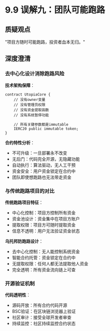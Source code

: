 # 9.9 误解九：团队可能跑路

## 质疑观点
"项目方随时可能跑路，投资者血本无归。"

## 深度澄清

### 去中心化设计消除跑路风险

**技术架构保障**：

```solidity
contract UtopiaCore {
    // 没有owner变量
    // 没有管理员权限
    // 没有资金提取函数
    // 没有系统暂停功能
    
    // 所有关键参数都是immutable
    IERC20 public immutable token;
}
```

**合约特性分析**：

- 不可升级：一旦部署永不改变
- 无后门：代码完全开源，无隐藏功能
- 自动执行：算法驱动，无人工干预
- 资金安全：用户资金锁定在合约中
- 团队即使想跑路也无法带走资金

### 与传统跑路项目的对比

**传统跑路项目特征**：

- 中心化控制：项目方控制所有资金
- 资金池设计：资金集中在项目方账户
- 提取权限：项目方可随时提取资金
- 信息不透明：用户无法验证资金状态

**乌托邦防跑路设计**：

- 去中心化控制：无人能控制系统资金
- 智能合约托管：资金锁定在合约中
- 无提取权限：任何人都无法提取他人资金
- 完全透明：所有资金流向链上可查

### 开源验证机制

**代码透明性**：

- 源码开放：所有合约代码开源
- BSC验证：在区块链浏览器上验证
- 社区审计：接受全球开发者审查
- 持续监控：社区持续监控合约状态